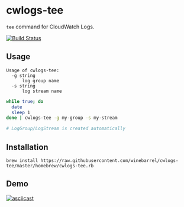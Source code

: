 # cwlogs-tee

`tee` command for CloudWatch Logs.

[![Build Status](https://travis-ci.org/winebarrel/cwlogs-tee.svg?branch=master)](https://travis-ci.org/winebarrel/cwlogs-tee)

## Usage

```
Usage of cwlogs-tee:
  -g string
      log group name
  -s string
      log stream name
```

```sh
while true; do
  date
  sleep 1
done | cwlogs-tee -g my-group -s my-stream

# LogGroup/LogStream is created automatically
```

## Installation

```
brew install https://raw.githubusercontent.com/winebarrel/cwlogs-tee/master/homebrew/cwlogs-tee.rb
```

## Demo

[![asciicast](https://asciinema.org/a/81712.png)](https://asciinema.org/a/81712)

